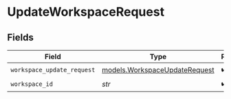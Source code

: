 # UpdateWorkspaceRequest


## Fields

| Field                                                                | Type                                                                 | Required                                                             | Description                                                          |
| -------------------------------------------------------------------- | -------------------------------------------------------------------- | -------------------------------------------------------------------- | -------------------------------------------------------------------- |
| `workspace_update_request`                                           | [models.WorkspaceUpdateRequest](../models/workspaceupdaterequest.md) | :heavy_check_mark:                                                   | N/A                                                                  |
| `workspace_id`                                                       | *str*                                                                | :heavy_check_mark:                                                   | N/A                                                                  |